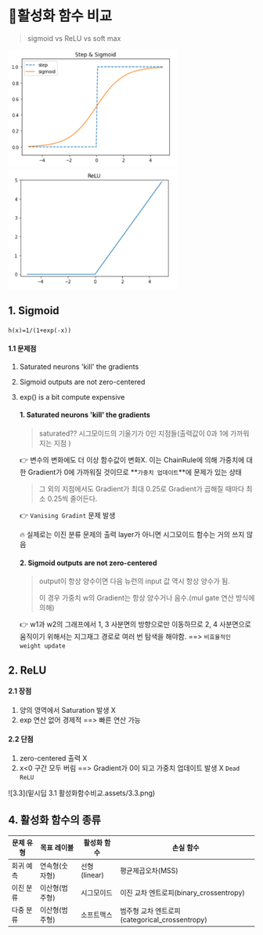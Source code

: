 # 🌠활성화 함수 비교

> sigmoid vs ReLU vs soft max

<img src="밑시딥 3.1 활성화함수비교.assets/3.1.PNG" alt="3.1" style="zoom:80%;" /> 

<img src="밑시딥 3.1 활성화함수비교.assets/3.2.PNG" alt="3.2" style="zoom:80%;" /> 

## 1. Sigmoid

`h(x)=1/(1+exp(-x))`

#### 1.1 문제점

1. Saturated neurons 'kill' the gradients

2. Sigmoid outputs are not zero-centered

3. exp() is a bit compute expensive

   #### 1.  Saturated neurons 'kill' the gradients

   > saturated?? 시그모이드의 기울기가 0인 지점들(출력값이 0과 1에 가까워지는 지점 )

   👉 변수의 변화에도 더 이상 함수값이 변화X. 이는 ChainRule에 의해 가중치에 대한 Gradient가 0에 가까워질 것이므로 **`가중치 업데이트`**에 문제가 있는 상태  

   > 그 외의 지점에서도 Gradient가 최대 0.25로 Gradient가 곱해질 때마다 최소 0.25씩 줄어든다.

   👉 `Vanising Gradint` 문제 발생

   🔥 실제로는 이진 분류 문제의 출력 layer가 아니면 시그모이드 함수는 거의 쓰지 않음

   

   #### 2.  Sigmoid outputs are not zero-centered

   > output이 항상 양수이면 다음 뉴런의 input 값 역시 항상 양수가 됨.
   >
   > 이 경우 가중치 w의 Gradient는 항상 양수거나 음수.(mul gate 연산 방식에 의해)

   👉 w1과 w2의 그래프에서 1, 3 사분면의 방향으로만 이동하므로 2, 4 사분면으로 움직이기 위해서는 지그재그 경로로 여러 번 탐색을 해야함. ==> `비효율적인 weight update`

   



## 2. ReLU

#### 2.1 장점

1. 양의 영역에서 Saturation 발생 X
2. exp 연산 없어 경제적 ==> 빠른 연산 가능



#### 2.2 단점

1. zero-centered 출력 X
2.  x<0 구간 모두 버림 ==> Gradient가 0이 되고 가중치 업데이트 발생 X `Dead ReLU`

![3.3](밑시딥 3.1 활성화함수비교.assets/3.3.png)



## 4. 활성화 함수의 종류

| 문제 유형 | 목표 레이블    | 활성화 함수  | 손실 함수                                      |
| --------- | -------------- | ------------ | ---------------------------------------------- |
| 회귀 예측 | 연속형(숫자형) | 선형(linear) | 평균제곱오차(MSS)                              |
| 이진 분류 | 이산형(범주형) | 시그모이드   | 이진 교차 엔트로피(binary_crossentropy)        |
| 다중 분류 | 이산형(범주형) | 소프트맥스   | 범주형 교차 엔트로피(categorical_crossentropy) |

